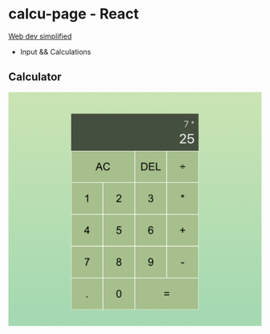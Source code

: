 # calcu-page - React
[Web dev simplified](https://courses.webdevsimplified.com/learn-react-today)
- Input && Calculations

## Calculator
<img src="https://github.com/swimmingHaribo/calcu-page/blob/main/calcu.png" width="700" />


